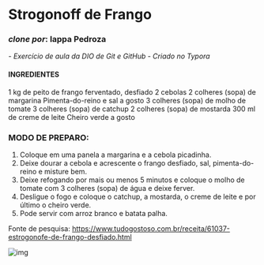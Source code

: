 # Strogonoff de Frango

###  _clone por_: Iappa Pedroza

_- Exercício de aula da DIO de Git e GitHub -_ 
_Criado no Typora_

#### INGREDIENTES

1 kg de peito de frango ferventado, desfiado
2 cebolas
2 colheres (sopa) de margarina
Pimenta-do-reino e sal a gosto
3 colheres (sopa) de molho de tomate
3 colheres (sopa) de catchup
2 colheres (sopa) de mostarda
300 ml de creme de leite
Cheiro verde a gosto

### MODO DE PREPARO:

1. Coloque em uma panela a margarina e a cebola picadinha.
2. Deixe dourar a cebola e acrescente o frango desfiado, sal, pimenta-do-reino e misture bem.
3. Deixe refogando por mais ou menos 5 minutos e coloque o molho de tomate com 3 colheres (sopa) de água e deixe ferver.
4. Desligue o fogo e coloque o catchup, a mostarda, o creme de leite e por último o cheiro verde.
5. Pode servir com arroz branco e batata palha.

Fonte de pesquisa: 
https://www.tudogostoso.com.br/receita/61037-estrogonofe-de-frango-desfiado.html

![img](https://img.itdg.com.br/tdg/images/recipes/000/061/037/354715/354715_original.jpg?mode=crop&width=710&height=400)